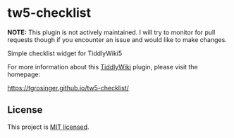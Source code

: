 # tw5-checklist

**NOTE:** This plugin is not actively maintained. I will try to monitor for pull requests though if you encounter an issue and would like to make changes.

Simple checklist widget for TiddlyWiki5

For more information about this [TiddlyWiki](http://tiddlywiki.com) plugin, please visit the homepage:

https://tgrosinger.github.io/tw5-checklist/

## License

This project is [MIT licensed](https://github.com/tgrosinger/tw5-checklist/blob/master/tiddlers/license.tid).
